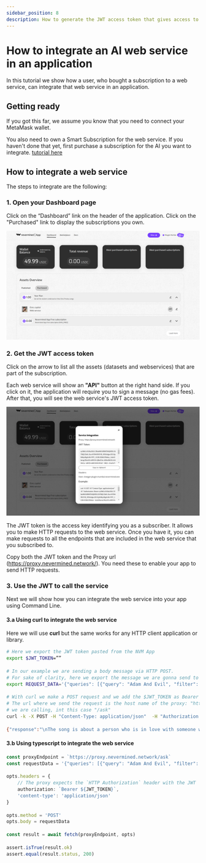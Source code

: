 ```yaml
---
sidebar_position: 8
description: How to generate the JWT access token that gives access to a web service
---
```


# How to integrate an AI web service in an application

In this tutorial we show how a user, who bought a subscription to a web service, can integrate that web service in an application.

## Getting ready

If you got this far, we assume you know that you need to connect your MetaMask wallet. 

You also need to own a Smart Subscription for the web service. If you haven't done that yet, first purchase a subscription for the AI you want to integrate. [tutorial here](07-search-and-purchase.md)

## How to integrate a web service

The steps to integrate are the following:

### 1. Open your Dashboard page

Click on the “Dashboard” link on the header of the application. Click on the "Purchased" link to display the subscriptions you own.

![Consumer Dashboard](/images/tutorials/15_Consumer_Dashboard_after.png)

### 2. Get the JWT access token

Click on the arrow to list all the assets (datasets and webservices) that are part of the subscription.

Each web service will show an **"API"** button at the right hand side. If you click on it, the application will require you to sign a message (no gas fees). After that, you will see the web service's JWT access token.

![Consumer Dashboard](/images/tutorials/16_Consumer_Dashboard_JWT.png)

The JWT token is the access key identifying you as a subscriber. It allows you to make HTTP requests to the web service. Once you have it, you can make requests to all the endpoints that are included in the web service that you subscribed to.

Copy both the JWT token and the Proxy url (https://proxy.nevermined.network/). You need these to enable your app to send HTTP requests.

### 3. Use the JWT to call the service

Next we will show how you can integrate the web service into your app using Command Line. 

#### 3.a Using curl to integrate the web service

Here we will use **curl** but the same works for any HTTP client application or library.

```bash
# Here we export the JWT token pasted from the NVM App
export $JWT_TOKEN=””

# In our example we are sending a body message via HTTP POST. 
# For sake of clarity, here we export the message we are gonna send to the web service
export REQUEST_DATA='{"queries": [{"query": "Adam And Evil", "filter": {}, "top_k": 1 }]}'

# With curl we make a POST request and we add the $JWT_TOKEN as Bearer token in the Authorization header
# The url where we send the request is the host name of the proxy: "https://proxy.nevermined.network" plus the endpoint of the service 
# we are calling, int this case "/ask"
curl -k -X POST -H "Content-Type: application/json"  -H "Authorization: Bearer $JWT_TOKEN" -d "$REQUEST_DATA" https://proxy.nevermined.network/ask

{"response":"\nThe song is about a person who is in love with someone who is not perfect, but they cannot live without them. Despite knowing that loving this person will bring heartache, they are willing to take the risk and accept the consequences. The song also compares the relationship to the story of Adam and Eve, with the person in the song being like Adam and their love interest being like Eve.","source_nodes":[{"node":{"text":"...","doc_id":"8e748293-f8d2-41b8-a225-7479455b1899","embedding":null,"doc_hash":"451d68b33de1e8034e48c6a98865364e52edd02837f06c34c662ba6d6d462c76","extra_info":null,"node_info":{"start":0,"end":1030},"relationships":{"1":"did:nv:3e0a13a6dba0ab20e83bf25c3e820af8b71c94cea0ab0763b4f822a6998009e6"}},"score":0.7585169416635178}],"extra_info":null}
```


#### 3.b Using typescript to integrate the web service

```typescript
const proxyEndpoint = `https://proxy.nevermined.network/ask`
const requestData = '{"queries": [{"query": "Adam And Evil", "filter": {}, "top_k": 1 }]}'

opts.headers = {
    // The proxy expects the `HTTP Authorization` header with the JWT
    authorization: `Bearer ${JWT_TOKEN}`,
    'content-type': 'application/json'
}

opts.method = 'POST'
opts.body = requestData

const result = await fetch(proxyEndpoint, opts)

assert.isTrue(result.ok)
assert.equal(result.status, 200)
```
